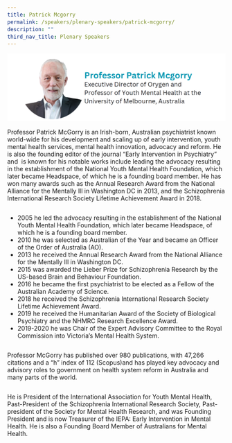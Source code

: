 ```yaml
---
title: Patrick Mcgorry
permalink: /speakers/plenary-speakers/patrick-mcgorry/
description: ""
third_nav_title: Plenary Speakers
---
```

<div style="display: flex; flex-wrap: wrap;">
  <div style="flex-basis: 100%; max-width: 100%;">
    <img alt="track speakers 1" src="/images/SpeakersPhoto/patrickmcgorry.png">
  </div>
	
Professor Patrick McGorry is an Irish-born, Australian psychiatrist known world-wide for his development and scaling up of early intervention, youth mental health services, mental health innovation, advocacy and reform. He is also the founding editor of the journal “Early Intervention in Psychiatry” and &nbsp;is known for his notable works include leading the advocacy resulting in the establishment of the National Youth Mental Health Foundation, which later became Headspace, of which he is a founding board member. He has won many awards such as the Annual Research Award from the National Alliance for the Mentally Ill in Washington DC in 2013, and the Schizophrenia International Research Society Lifetime Achievement Award in 2018.

* 2005 he led the advocacy resulting in the establishment of the National Youth Mental Health Foundation, which later became Headspace, of which he is a founding board member.
* 2010 he was selected as Australian of the Year and became an Officer of the Order of Australia (AO).
* 2013 he received the Annual Research Award from the National Alliance for the Mentally Ill in Washington DC.
* 2015 was awarded the Lieber Prize for Schizophrenia Research by the US-based Brain and Behaviour Foundation.
* 2016 he became the first psychiatrist to be elected as a Fellow of the Australian Academy of Science.
* 2018 he received the Schizophrenia International Research Society Lifetime Achievement Award.
* 2019 he received the Humanitarian Award of the Society of Biological Psychiatry and the NHMRC Research Excellence Award.
* 2019-2020 he was Chair of the Expert Advisory Committee to the Royal Commission into Victoria’s Mental Health System.

Professor McGorry has published over 980 publications, with 47,266 citations and a “h” index of 112 (Scopus)and has played key advocacy and advisory roles to government on health system reform in Australia and many parts of the world.

He is President of the International Association for Youth Mental Health, Past-President of the Schizophrenia International Research Society, Past-president of the Society for Mental Health Research, and was Founding President and is now Treasurer of the IEPA: Early Intervention in Mental Health. He is also a Founding Board Member of Australians for Mental Health.</div>